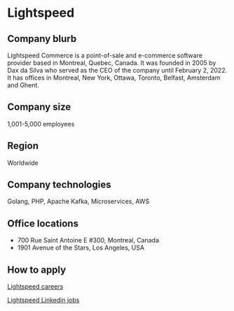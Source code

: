 # Lightspeed

## Company blurb

Lightspeed Commerce is a point-of-sale and e-commerce software provider based in Montreal, Quebec, Canada. 
It was founded in 2005 by Dax da Silva who served as the CEO of the company until February 2, 2022. 
It has offices in Montreal, New York, Ottawa, Toronto, Belfast, Amsterdam and Ghent.

## Company size

1,001-5,000 employees

## Region

Worldwide

## Company technologies

Golang, PHP, Apache Kafka, Microservices, AWS 

## Office locations

- 700 Rue Saint Antoine E #300, Montreal, Canada
- 1901 Avenue of the Stars, Los Angeles, USA

## How to apply

[Lightspeed careers](https://www.lightspeedhq.com/careers/)

[Lightspeed Linkedin jobs](https://www.linkedin.com/company/lightspeedcommerce/jobs/)
